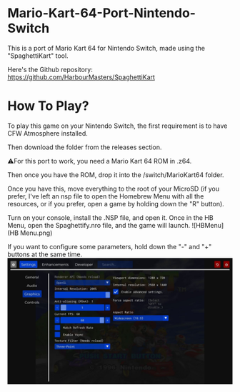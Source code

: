 # Mario-Kart-64-Port-Nintendo-Switch

This is a port of Mario Kart 64 for Nintendo Switch, made using the "SpaghettiKart" tool.

Here's the Github repository: https://github.com/HarbourMasters/SpaghettiKart

# How To Play?

To play this game on your Nintendo Switch, the first requirement is to have CFW Atmosphere installed.

Then download the folder from the releases section.

⚠For this port to work, you need a Mario Kart 64 ROM in .z64.

Then once you have the ROM, drop it into the /switch/MarioKart64 folder.

Once you have this, move everything to the root of your MicroSD (if you prefer, I've left an nsp file to open the Homebrew Menu with all the resources, or if you prefer, open a game by holding down the "R" button).

Turn on your console, install the .NSP file, and open it. Once in the HB Menu, open the Spaghettify.nro file, and the game will launch.
![HBMenu](HB Menu.png)

If you want to configure some parameters, hold down the "-" and "+" buttons at the same time.
![Settings](Settings.png)
